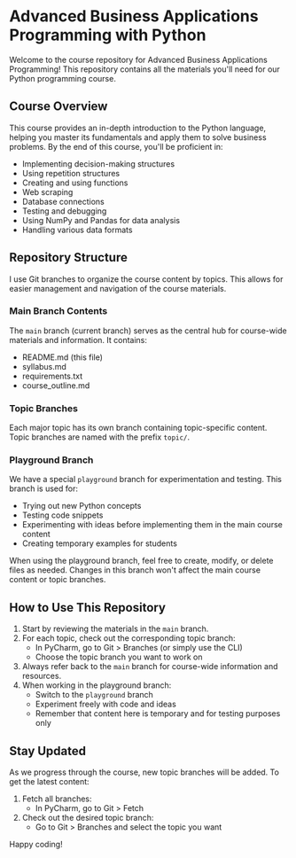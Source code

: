 # Advanced Business Applications Programming with Python

Welcome to the course repository for Advanced Business Applications Programming! This repository contains all the materials you'll need for our Python programming course.

## Course Overview

This course provides an in-depth introduction to the Python language, helping you master its fundamentals and apply them to solve business problems. By the end of this course, you'll be proficient in:

- Implementing decision-making structures
- Using repetition structures
- Creating and using functions
- Web scraping
- Database connections
- Testing and debugging
- Using NumPy and Pandas for data analysis
- Handling various data formats

## Repository Structure

I use Git branches to organize the course content by topics. This allows for easier management and navigation of the course materials.

### Main Branch Contents

The `main` branch (current branch) serves as the central hub for course-wide materials and information. It contains:

- README.md (this file)
- syllabus.md
- requirements.txt
- course_outline.md

### Topic Branches

Each major topic has its own branch containing topic-specific content. Topic branches are named with the prefix `topic/`.


### Playground Branch

We have a special `playground` branch for experimentation and testing. This branch is used for:
- Trying out new Python concepts
- Testing code snippets
- Experimenting with ideas before implementing them in the main course content
- Creating temporary examples for students

When using the playground branch, feel free to create, modify, or delete files as needed. Changes in this branch won't affect the main course content or topic branches.

## How to Use This Repository

1. Start by reviewing the materials in the `main` branch.
2. For each topic, check out the corresponding topic branch:
   - In PyCharm, go to Git > Branches (or simply use the CLI)
   - Choose the topic branch you want to work on
3. Always refer back to the `main` branch for course-wide information and resources.
4. When working in the playground branch:
   - Switch to the `playground` branch
   - Experiment freely with code and ideas
   - Remember that content here is temporary and for testing purposes only

## Stay Updated

As we progress through the course, new topic branches will be added. To get the latest content:

1. Fetch all branches:
   - In PyCharm, go to Git > Fetch
2. Check out the desired topic branch:
   - Go to Git > Branches and select the topic you want

 Happy coding!